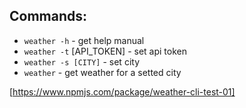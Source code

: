 ## Commands:

* `weather -h` - get help manual
* `weather -t` [API_TOKEN] - set api token
* `weather -s [CITY]` - set city
* `weather` - get weather for a setted city

[https://www.npmjs.com/package/weather-cli-test-01]
